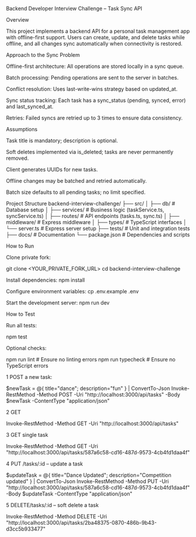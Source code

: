 Backend Developer Interview Challenge – Task Sync API

Overview

This project implements a backend API for a personal task management app with offline-first support. Users can create, update, and delete tasks while offline, and all changes sync automatically when connectivity is restored.



Approach to the Sync Problem

Offline-first architecture: All operations are stored locally in a sync queue.

Batch processing: Pending operations are sent to the server in batches.

Conflict resolution: Uses last-write-wins strategy based on updated_at.

Sync status tracking: Each task has a sync_status (pending, synced, error) and last_synced_at.

Retries: Failed syncs are retried up to 3 times to ensure data consistency.




Assumptions

Task title is mandatory; description is optional.

Soft deletes implemented via is_deleted; tasks are never permanently removed.

Client generates UUIDs for new tasks.

Offline changes may be batched and retried automatically.

Batch size defaults to all pending tasks; no limit specified.

Project Structure
backend-interview-challenge/
├── src/
│   ├── db/           # Database setup
│   ├── services/     # Business logic (taskService.ts, syncService.ts)
│   ├── routes/       # API endpoints (tasks.ts, sync.ts)
│   ├── middleware/   # Express middleware
│   ├── types/        # TypeScript interfaces
│   └── server.ts     # Express server setup
├── tests/            # Unit and integration tests
├── docs/             # Documentation
└── package.json      # Dependencies and scripts

How to Run

Clone  private fork:

git clone <YOUR_PRIVATE_FORK_URL>
cd backend-interview-challenge


Install dependencies:
npm install


Configure environment variables:
cp .env.example .env


Start the development server:
npm run dev

How to Test

Run all tests:

npm test


Optional checks:

npm run lint       # Ensure no linting errors
npm run typecheck  # Ensure no TypeScript errors



1 POST a new task:

$newTask = @{ title="dance"; description="fun" } | ConvertTo-Json
Invoke-RestMethod -Method POST -Uri "http://localhost:3000/api/tasks" -Body $newTask -ContentType "application/json"

2 GET

Invoke-RestMethod -Method GET -Uri "http://localhost:3000/api/tasks"


3 GET single task

Invoke-RestMethod -Method GET -Uri "http://localhost:3000/api/tasks/587a6c58-cd16-487d-9573-4cb4fd1daa4f"


4  PUT /tasks/:id – update a task

$updateTask = @{ title="Dance Updated"; description="Competition updated" } | ConvertTo-Json
Invoke-RestMethod -Method PUT -Uri "http://localhost:3000/api/tasks/587a6c58-cd16-487d-9573-4cb4fd1daa4f" -Body $updateTask -ContentType "application/json"

5 DELETE/tasks/:id – soft delete a task

Invoke-RestMethod -Method DELETE -Uri "http://localhost:3000/api/tasks/2ba48375-0870-486b-9b43-d3cc5b933477"






